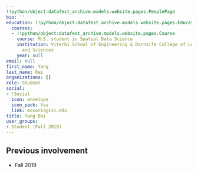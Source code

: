 ```yaml
---
!!python/object:datafest_archive.models.website.pages.PeoplePage
bio: ''
education: !!python/object:datafest_archive.models.website.pages.Education
  courses:
  - !!python/object:datafest_archive.models.website.pages.Course
    course: M.S. student in Spatial Data Science
    institution: Viterbi School of Engineering & Dornsife College of Letters, Arts,
      and Sciences
    year: null
email: null
first_name: Yang
last_name: Dai
organizations: []
role: Student
social:
- !Social
  icon: envelope
  icon_pack: fas
  link: mosorio@isi.edu
title: Yang Dai
user_groups:
- Student (Fall 2019)
---
```



## Previous involvement

* Fall 2019

